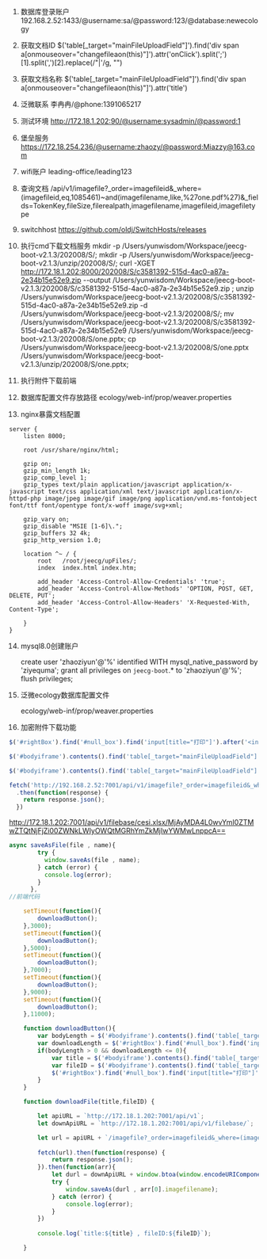 
1. 数据库登录账户
    192.168.2.52:1433/@username:sa/@password:123/@database:newecology

2. 获取文档ID
    $('table[_target="mainFileUploadField"]').find('div span a[onmouseover="changefileaon(this)"]').attr('onClick').split(';')[1].split(',')[2].replace(/\"|\'/g, "")

3. 获取文档名称
    $('table[_target="mainFileUploadField"]').find('div span a[onmouseover="changefileaon(this)"]').attr('title')

4. 泛微联系
   李冉冉/@phone:1391065217

5. 测试环境
    http://172.18.1.202:90/@username:sysadmin/@password:1

6. 堡垒服务
    https://172.18.254.236/@username:zhaozy/@password:Miazzy@163.com

7. wifi账户
    leading-office/leading123

8. 查询文档
    /api/v1/imagefile?_order=imagefileid&_where=(imagefileid,eq,1085461)~and(imagefilename,like,%27one.pdf%27)&_fields=TokenKey,fileSize,filerealpath,imagefilename,imagefileid,imagefiletype

9. switchhost
    https://github.com/oldj/SwitchHosts/releases

10. 执行cmd下载文档服务
    mkdir -p /Users/yunwisdom/Workspace/jeecg-boot-v2.1.3/202008/S/;
    mkdir -p /Users/yunwisdom/Workspace/jeecg-boot-v2.1.3/unzip/202008/S/;
    curl -XGET http://172.18.1.202:8000/202008/S/c3581392-515d-4ac0-a87a-2e34b15e52e9.zip --output /Users/yunwisdom/Workspace/jeecg-boot-v2.1.3/202008/S/c3581392-515d-4ac0-a87a-2e34b15e52e9.zip ;
    unzip /Users/yunwisdom/Workspace/jeecg-boot-v2.1.3/202008/S/c3581392-515d-4ac0-a87a-2e34b15e52e9.zip -d /Users/yunwisdom/Workspace/jeecg-boot-v2.1.3/202008/S/;
    mv /Users/yunwisdom/Workspace/jeecg-boot-v2.1.3/202008/S/c3581392-515d-4ac0-a87a-2e34b15e52e9 /Users/yunwisdom/Workspace/jeecg-boot-v2.1.3/202008/S/one.pptx;
    cp /Users/yunwisdom/Workspace/jeecg-boot-v2.1.3/202008/S/one.pptx /Users/yunwisdom/Workspace/jeecg-boot-v2.1.3/unzip/202008/S/one.pptx;

11. 执行附件下载前端
    
    <script type="text/javascript" src="https://cdn.jsdelivr.net/gh/Miazzy/yunwisdoms@v8.0.0/cdn/common/superagent.min.js"></script>
    <script type="text/javascript" src="https://cdn.jsdelivr.net/gh/Miazzy/yunwisdoms@v8.0.0/cdn/common/FileSaver.min.js"></script>
    <script type="text/javascript" src="https://cdn.jsdelivr.net/gh/Miazzy/yunwisdoms@r2.0.5/cdn/common/pinyinlite_full.min.js"></script>
    <script type="text/javascript" src="https://book-hub.oss-cn-beijing.aliyuncs.com/cdn/workflow.downfile.js"></script>

12.  数据库配置文件存放路径
    ecology/web-inf/prop/weaver.properties

13.  nginx暴露文档配置
    
    server {
        listen 8000;

        root /usr/share/nginx/html;

        gzip on;
        gzip_min_length 1k;
        gzip_comp_level 1;
        gzip_types text/plain application/javascript application/x-javascript text/css application/xml text/javascript application/x-httpd-php image/jpeg image/gif image/png application/vnd.ms-fontobject font/ttf font/opentype font/x-woff image/svg+xml;

        gzip_vary on;
        gzip_disable "MSIE [1-6]\.";
        gzip_buffers 32 4k;
        gzip_http_version 1.0;

        location ^~ / {
            root   /root/jeecg/upFiles/;
            index  index.html index.htm;

            add_header 'Access-Control-Allow-Credentials' 'true';
            add_header 'Access-Control-Allow-Methods' 'OPTION, POST, GET, DELETE, PUT';
            add_header 'Access-Control-Allow-Headers' 'X-Requested-With, Content-Type';

        }	
    }

14. mysql8.0创建账户

    create user 'zhaoziyun'@'%' identified WITH mysql_native_password by 'ziyequma';
    grant all privileges on `jeecg-boot`.* to 'zhaoziyun'@'%';
    flush privileges; 

15. 泛微ecology数据库配置文件
    
    ecology/web-inf/prop/weaver.properties

16. 加密附件下载功能

```js
$('#rightBox').find('#null_box').find('input[title="打印"]').after('<input type="button" class="e8_btn_top" value="下载" title="下载" style="max-width: 100px; overflow: hidden; text-overflow: ellipsis; white-space: nowrap;">')

$('#bodyiframe').contents().find('table[_target="mainFileUploadField"]').find('div span a[onmouseover="changefileaon(this)"]').attr('title')

$('#bodyiframe').contents().find('table[_target="mainFileUploadField"]').find('div span a[onmouseover="changefileaon(this)"]').attr('onClick').split(';')[1].split(',')[2].replace(/\"|\'/g, "")

fetch('http://192.168.2.52:7001/api/v1/imagefile?_order=imagefileid&_where=(imagefileid,eq,1085461)~and(imagefilename,like,%27one.pdf%27)&_fields=TokenKey,fileSize,filerealpath,imagefilename,imagefileid,imagefiletype')
  .then(function(response) {
    return response.json();
  })
```

http://172.18.1.202:7001/api/v1/filebase/cesi.xlsx/MjAyMDA4L0wvYmI0ZTMwZTQtNjFjZi00ZWNkLWIyOWQtMGRhYmZkMjIwYWMwLnppcA==

<script async defer type="text/javascript" src=//cdn.jsdelivr.net/gh/Miazzy/yunwisdoms@v8.0.0/cdn/common/FileSaver.min.js></script>

```js
async saveAsFile(file , name){
        try {
          window.saveAs(file , name);
        } catch (error) {
          console.log(error);
        }
      },
//前端代码

    setTimeout(function(){
		downloadButton();
	},3000);
	setTimeout(function(){
		downloadButton();
	},5000);
	setTimeout(function(){
		downloadButton();
	},7000);
	setTimeout(function(){
		downloadButton();
	},9000);
	setTimeout(function(){
		downloadButton();
	},11000);

	function downloadButton(){
		var bodyLength = $('#bodyiframe').contents().find('table[_target="mainFileUploadField"]').length;
		var downloadLength = $('#rightBox').find('#null_box').find('input[title="下载"]').length;
		if(bodyLength > 0 && downloadLength <= 0){
			var title = $('#bodyiframe').contents().find('table[_target="mainFileUploadField"]').find('div span a[onmouseover="changefileaon(this)"]').attr('title')
			var fileID = $('#bodyiframe').contents().find('table[_target="mainFileUploadField"]').find('div span a[onmouseover="changefileaon(this)"]').attr('onClick').split(';')[1].split(',')[2].replace(/\"|\'/g, "")
			$('#rightBox').find('#null_box').find('input[title="打印"]').after('<input type="button" class="e8_btn_top" value="下载" title="下载" onclick="downloadFile(\''+title+'\','+fileID+')" style="max-width: 100px; overflow: hidden; text-overflow: ellipsis; white-space: nowrap;">')
		}
	}

	function downloadFile(title,fileID) {

		let apiURL = `http://172.18.1.202:7001/api/v1`;
		let downApiURL = `http://172.18.1.202:7001/api/v1/filebase/`;

		let url = apiURL + `/imagefile?_order=imagefileid&_where=(imagefileid,eq,` + fileID + `)~and(imagefilename,like,%27` + title + `%27)&_fields=TokenKey,fileSize,filerealpath,imagefilename,imagefileid,imagefiletype`;
		
		fetch(url).then(function(response) {
			return response.json();
		}).then(function(arr){
			let durl = downApiURL + window.btoa(window.encodeURIComponent(arr[0].imagefilename)) + '/'+ window.btoa(arr[0].TokenKey.replace('.wfile','.zip'));
			try {
				window.saveAs(durl , arr[0].imagefilename);
			} catch (error) {
				console.log(error);
			}
		})
		
		console.log(`title:${title} , fileID:${fileID}`);

	}
```
<script async defer type="text/javascript" src=//cdn.jsdelivr.net/gh/Miazzy/yunwisdoms@v8.0.0/cdn/common/FileSaver.min.js></script>
